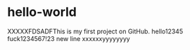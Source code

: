 # hello-world
XXXXXFDSADFThis is my first project on GitHub.
hello12345
fuck1234567!23
new line xxxxxxyyyyyyyy
